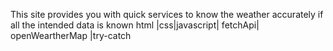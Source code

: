 This site provides you with quick services to know the weather accurately if all the intended data is known
html |css|javascript| fetchApi| openWeartherMap |try-catch
